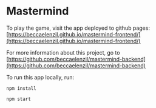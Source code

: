 # Mastermind

To play the game, visit the app deployed to github pages: [https://beccaelenzil.github.io/mastermind-frontend/](https://beccaelenzil.github.io/mastermind-frontend/)

For more information about this project, go to [https://github.com/beccaelenzil/mastermind-backend](https://github.com/beccaelenzil/mastermind-backend)

To run this app locally, run:

`npm install`

`npm start`